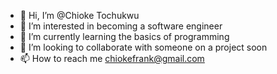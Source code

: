 - 👋 Hi, I’m @Chioke Tochukwu
- 👀 I’m interested in becoming a software engineer
- 🌱 I’m currently learning the basics of programming
- 💞️ I’m looking to collaborate with someone on a project soon
- 📫 How to reach me chiokefrank@gmail.com

<!---
ChiokeT/ChiokeT is a ✨ special ✨ repository because its `README.md` (this file) appears on your GitHub profile.
You can click the Preview link to take a look at your changes.
--->
